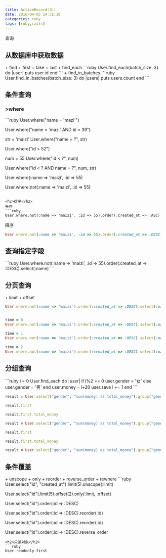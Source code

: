 ```yaml
---
title: ActiveRecord(三)
date: 2016-04-05 14:31:10
categories: ruby
tags: [ruby,rails]
---
```

查询
<!-- more -->

<h2>从数据库中获取数据</h2>
+ find
+ first
+ take
+ last
+ find_each
```ruby
User.find_each(batch_size: 3) do |user|
  puts user.id
end
```
+ find_in_batches
```ruby
User.find_in_batches(batch_size: 3) do |users|
  puts users.count
end
```

<h2>条件查询</h2>
<h3>>where</h3>
```ruby
User.where("name = 'mazi'")

User.where("name = 'mazi' AND id = 39")

str = 'maizi'
User.where("name = ?", str)

User.where("id > 52")

num = 55
User.where("id < ?", num)

User.where("id < ? AND name = ?", num, str)

User.where(:name => 'maizi', :id => 55)

User.where.not(:name => 'maizi', :id => 55)
```

<h2>排序</h2>
升序
```ruby
User.where.not(:name => 'maizi', :id => 55).order(:created_at => :ASC)
```
降序
```ruby
User.where.not(:name => 'maizi', :id => 55).order(:created_at => :DESC)
```
<h2>查询指定字段</h2>
```ruby
User.where.not(:name => 'maizi', :id => 55).order(:created_at => :DESC).select(:name)
```
<h2>分页查询</h2>
+ limit
+ offset

```ruby
User.where.not(:name => 'maizi').order(:created_at => :DESC).select(:name, :created_at).limit(1).offset(1)
```

```ruby

time = 0
User.where.not(:name => 'maizi').order(:created_at => :DESC).select(:name, :created_at).limit(10).offset(time)

time = 1
User.where.not(:name => 'maizi').order(:created_at => :DESC).select(:name, :created_at).limit(10).offset(time)

time = 2
User.where.not(:name => 'maizi').order(:created_at => :DESC).select(:name, :created_at).limit(10).offset(time)
```
<h2>分组查询</h2>
```ruby
i = 0
User.find_each do |user|
  if i%2 == 0
    user.gender = '女'
  else
    user.gender = '男'
  end
  user.money = i+20
  user.save
  i += 1
end
```


```ruby
result = User.select("gender", "sum(money) as total_money").group("gender")

result.first

result.first.total_money
```

```ruby
result = User.select("gender", "sum(money) as total_money").group("gender")

result.first

result.first.total_money
```
```ruby
result = User.select("gender", "sum(money) as total_money").group("gender").having("sum(money) > ?", 120)
```

<h2>条件覆盖</h2>
+ unscope
+ only
+ reorder
+ reverse_order
+ rewhere
```ruby
User.select("id", "created_at").limit(5).unscope(:limit)

User.select("id").limit(5).offset(2).only(:limit, :offset)

User.select("id").order(:id => :DESC)

User.select("id").order(:id => :DESC).reorder(:id)


User.select("id").order(:id => :DESC).reorder(:id)

User.select("id").order(:id => :DESC).reverse_order

```
<h2>只读对象</h2>
```ruby
User.readonly.first
```








<!--<img src="/images/6.png" width="800" height="263" />-->
<!--<font color=#FF6666></font>-->
